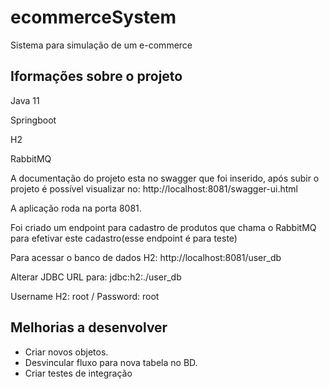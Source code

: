 # ecommerceSystem
Sistema para simulação de um e-commerce

## Iformações sobre o projeto
Java 11

Springboot

H2

RabbitMQ

A documentação do projeto esta no swagger que foi inserido, após subir o projeto é possível visualizar no: http://localhost:8081/swagger-ui.html

A aplicação roda na porta 8081.

Foi criado um endpoint para cadastro de produtos que chama o RabbitMQ para efetivar este cadastro(esse endpoint é para teste)

Para acessar o banco de dados H2: http://localhost:8081/user_db

Alterar JDBC URL para: jdbc:h2:./user_db

Username H2: root / Password: root

## Melhorias a desenvolver

* Criar novos objetos.
* Desvincular fluxo para nova tabela no BD.
* Criar testes de integração
